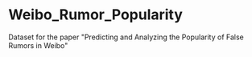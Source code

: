 # Weibo_Rumor_Popularity
Dataset for the paper "Predicting and Analyzing the Popularity of False Rumors in Weibo" 

